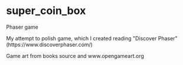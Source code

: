 super_coin_box
==============

Phaser game

<p>My attempt to polish game, which I created reading "Discover Phaser" (https://www.discoverphaser.com/)</p>
<p>Game art from books source and www.opengameart.org</p>
